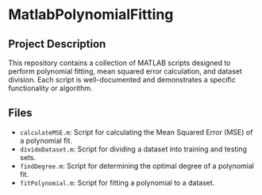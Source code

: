 ﻿# MatlabPolynomialFitting
## Project Description
This repository contains a collection of MATLAB scripts designed to perform polynomial fitting, mean squared error calculation, and dataset division. Each script is well-documented and demonstrates a specific functionality or algorithm.

## Files
- `calculateMSE.m`: Script for calculating the Mean Squared Error (MSE) of a polynomial fit.
- `divideDataset.m`: Script for dividing a dataset into training and testing sets.
- `findDegree.m`: Script for determining the optimal degree of a polynomial fit.
- `fitPolynomial.m`: Script for fitting a polynomial to a dataset.
